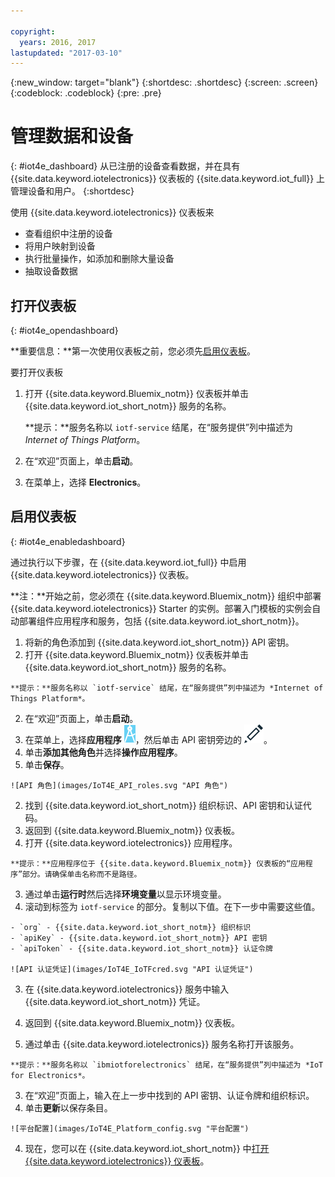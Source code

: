```yaml
---

copyright:
  years: 2016, 2017
lastupdated: "2017-03-10"
---
```


<!-- Common attributes used in the template are defined as follows: -->
{:new_window: target="blank"}
{:shortdesc: .shortdesc}
{:screen: .screen}
{:codeblock: .codeblock}
{:pre: .pre}

# 管理数据和设备
{: #iot4e_dashboard}
从已注册的设备查看数据，并在具有 {{site.data.keyword.iotelectronics}} 仪表板的 {{site.data.keyword.iot_full}} 上管理设备和用户。
{:shortdesc}

使用 {{site.data.keyword.iotelectronics}} 仪表板来
- 查看组织中注册的设备
- 将用户映射到设备
- 执行批量操作，如添加和删除大量设备
- 抽取设备数据

## 打开仪表板
{: #iot4e_opendashboard}

**重要信息：**第一次使用仪表板之前，您必须先[启用仪表板](#iot4e_enabledashboard)。

要打开仪表板
1. 打开 {{site.data.keyword.Bluemix_notm}} 仪表板并单击 {{site.data.keyword.iot_short_notm}} 服务的名称。  

    **提示：**服务名称以 `iotf-service` 结尾，在“服务提供”列中描述为 *Internet of Things Platform*。
2. 在“欢迎”页面上，单击**启动**。
3. 在菜单上，选择 **Electronics**。

## 启用仪表板
{: #iot4e_enabledashboard}

通过执行以下步骤，在 {{site.data.keyword.iot_full}} 中启用 {{site.data.keyword.iotelectronics}} 仪表板。

  **注：**开始之前，您必须在 {{site.data.keyword.Bluemix_notm}} 组织中部署 {{site.data.keyword.iotelectronics}} Starter 的实例。部署入门模板的实例会自动部署组件应用程序和服务，包括 {{site.data.keyword.iot_short_notm}}。

1. 将新的角色添加到 {{site.data.keyword.iot_short_notm}} API 密钥。
  1. 打开 {{site.data.keyword.Bluemix_notm}} 仪表板并单击 {{site.data.keyword.iot_short_notm}} 服务的名称。  

    **提示：**服务名称以 `iotf-service` 结尾，在“服务提供”列中描述为 *Internet of Things Platform*。
  2. 在“欢迎”页面上，单击**启动**。
  3. 在菜单上，选择**应用程序** ![应用程序图标](images/IOT_Icons_apps2.svg "应用程序图标")，然后单击 API 密钥旁边的 ![编辑图标](images/IOT_Icons_Edit_Active_50.svg "编辑图标")。
  4. 单击**添加其他角色**并选择**操作应用程序**。
  5. 单击**保存**。

    ![API 角色](images/IoT4E_API_roles.svg "API 角色")

2. 找到 {{site.data.keyword.iot_short_notm}} 组织标识、API 密钥和认证代码。
  1. 返回到 {{site.data.keyword.Bluemix_notm}} 仪表板。
  2. 打开 {{site.data.keyword.iotelectronics}} 应用程序。

    **提示：**应用程序位于 {{site.data.keyword.Bluemix_notm}} 仪表板的“应用程序”部分。请确保单击名称而不是路径。
  3. 通过单击**运行时**然后选择**环境变量**以显示环境变量。
  4. 滚动到标签为 `iotf-service` 的部分。复制以下值。在下一步中需要这些值。

    - `org` - {{site.data.keyword.iot_short_notm}} 组织标识
    - `apiKey` - {{site.data.keyword.iot_short_notm}} API 密钥
    - `apiToken` - {{site.data.keyword.iot_short_notm}} 认证令牌  

    ![API 认证凭证](images/IoT4E_IoTFcred.svg "API 认证凭证")

3. 在 {{site.data.keyword.iotelectronics}} 服务中输入 {{site.data.keyword.iot_short_notm}} 凭证。

  1. 返回到 {{site.data.keyword.Bluemix_notm}} 仪表板。
  2. 通过单击 {{site.data.keyword.iotelectronics}} 服务名称打开该服务。

    **提示：**服务名称以 `ibmiotforelectronics` 结尾，在“服务提供”列中描述为 *IoT for Electronics*。
  3. 在“欢迎”页面上，输入在上一步中找到的 API 密钥、认证令牌和组织标识。
  4. 单击**更新**以保存条目。

    ![平台配置](images/IoT4E_Platform_config.svg "平台配置")

4. 现在，您可以在 {{site.data.keyword.iot_short_notm}} 中[打开 {{site.data.keyword.iotelectronics}} 仪表板](#iot4e_opendashboard)。
